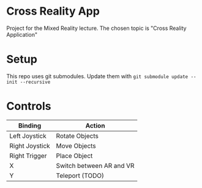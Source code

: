 # Cross Reality App

Project for the Mixed Reality lecture. The chosen topic is "Cross Reality Application"

# Setup

This repo uses git submodules. Update them with `git submodule update --init --recursive`

# Controls

| **Binding**			| **Action**		        |
|-----------------------|---------------------------|
| Left Joystick			| Rotate Objects            |
| Right Joystick        | Move Objects              |
| Right Trigger			| Place Object              |
| X                     | Switch between AR and VR  |
| Y                     | Teleport (TODO)           |